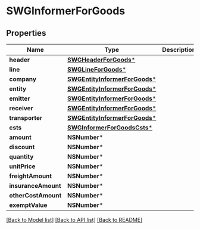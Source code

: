 # SWGInformerForGoods

## Properties
Name | Type | Description | Notes
------------ | ------------- | ------------- | -------------
**header** | [**SWGHeaderForGoods***](SWGHeaderForGoods.md) |  | [optional] 
**line** | [**SWGLineForGoods***](SWGLineForGoods.md) |  | [optional] 
**company** | [**SWGEntityInformerForGoods***](SWGEntityInformerForGoods.md) |  | [optional] 
**entity** | [**SWGEntityInformerForGoods***](SWGEntityInformerForGoods.md) |  | [optional] 
**emitter** | [**SWGEntityInformerForGoods***](SWGEntityInformerForGoods.md) |  | [optional] 
**receiver** | [**SWGEntityInformerForGoods***](SWGEntityInformerForGoods.md) |  | [optional] 
**transporter** | [**SWGEntityInformerForGoods***](SWGEntityInformerForGoods.md) |  | [optional] 
**csts** | [**SWGInformerForGoodsCsts***](SWGInformerForGoodsCsts.md) |  | [optional] 
**amount** | **NSNumber*** |  | [optional] 
**discount** | **NSNumber*** |  | [optional] 
**quantity** | **NSNumber*** |  | [optional] 
**unitPrice** | **NSNumber*** |  | [optional] 
**freightAmount** | **NSNumber*** |  | [optional] 
**insuranceAmount** | **NSNumber*** |  | [optional] 
**otherCostAmount** | **NSNumber*** |  | [optional] 
**exemptValue** | **NSNumber*** |  | [optional] 

[[Back to Model list]](../README.md#documentation-for-models) [[Back to API list]](../README.md#documentation-for-api-endpoints) [[Back to README]](../README.md)


